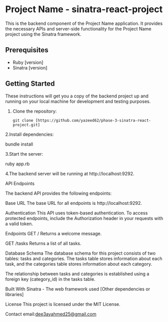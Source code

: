 # Project Name - sinatra-react-project

This is the backend component of the Project Name application. It provides the necessary APIs and server-side functionality for the Project Name project using the Sinatra framework.

## Prerequisites

- Ruby [version]
- Sinatra [version]

## Getting Started

These instructions will get you a copy of the backend project up and running on your local machine for development and testing purposes.

1. Clone the repository:

   ```shell
   git clone [https://github.com/yazeed62/phase-3-sinatra-react-project.git]
   ```

2.Install dependencies:

bundle install

3.Start the server:

ruby app.rb

4.The backend server will be running at http://localhost:9292.

API Endpoints

The backend API provides the following endpoints:

Base URL
The base URL for all endpoints is http://localhost:9292.

Authentication
This API uses token-based authentication. To access protected endpoints, include the Authorization header in your requests with a valid token.

Endpoints
GET /
Returns a welcome message.

GET /tasks
Returns a list of all tasks.

Database Schema
The database schema for this project consists of two tables: tasks and categories. The tasks table stores information about each task, and the categories table stores information about each category.

The relationship between tasks and categories is established using a foreign key (category_id) in the tasks table.

Built With
Sinatra - The web framework used
[Other dependencies or libraries]

License
This project is licensed under the MIT License.

Contact
email:dee3ayahmed25@gmail.com
